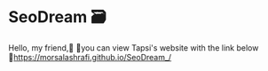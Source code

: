 # SeoDream 🗃️
Hello, my friend,🙂 📍you can view Tapsi's website with the link below 🔗https://morsalashrafi.github.io/SeoDream_/
